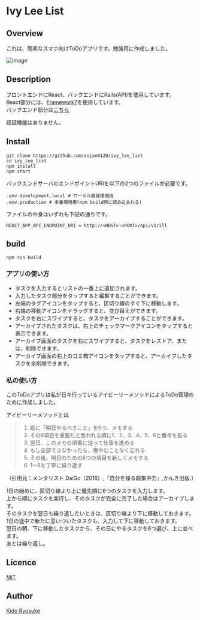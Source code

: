 Ivy Lee List
===

## Overview
これは、簡素なスマホ向けToDoアプリです。勉強用に作成しました。  

![image](https://user-images.githubusercontent.com/33190342/54879074-32648000-4e78-11e9-8311-768b8be2e09b.png)

## Description
フロントエンドにReact、バックエンドにRails(API)を使用しています。  
React部分には、[Framework7](https://framework7.io/react/)を使用しています。  
バックエンド部分は[こちら](https://github.com/xojan0120/ivy_lee_list_api)  

認証機能はありません。

## Install
```
git clone https://github.com/xojan0120/ivy_lee_list
cd ivy_lee_list
npm install
npm start
```

バックエンドサーバのエンドポイントURIを以下の2つのファイルが必要です。
```
.env.development.local # ローカル開発環境用
.env.production # 本番環境用(npm build時に読み込まれる)
```

ファイルの中身はいずれも下記の通りです。
```
REACT_APP_API_ENDPOINT_URI = http://<HOST>:<PORT>/api/v1/ill
```

## build
```
npm run build
```

### アプリの使い方
* タスクを入力するとリストの一番上に追加されます。
* 入力したタスク部分をタップすると編集することができます。
* 左端のタグアイコンをタップすると、区切り線のすぐ下に移動します。
* 右端の移動アイコンをドラッグすると、並び替えができます。
* タスクを右にスワイプすると、タスクをアーカイブすることができます。
* アーカイブされたタスクは、右上のチェックマークアイコンをタップすると表示できます。
* アーカイブ画面のタスクを右にスワイプすると、タスクをレストア、または、削除できます。
* アーカイブ画面の右上のゴミ箱アイコンをタップすると、アーカイブしたタスクを全削除できます。

### 私の使い方
このToDoアプリは私が日々行っているアイビーリーメソッドによるToDo管理のために作成しました。  

アイビーリーメソッドとは
> 1. 紙に「明日やるべきこと」を6つ、メモする
> 2. その6項目を重要だと思われる順に1、2、3、4、5、6と番号を振る
> 3. 翌日、このメモの順番に従って仕事を進める
> 4. もし全部できなかったら、悔やむことなく忘れる
> 5. その後、明日のための6つの項目を新しくメモする
> 6. 1～5を丁寧に繰り返す

（引用元：メンタリスト DaiGo（2016）,『自分を操る超集中力』,かんき出版.）

1日の始めに、区切り線より上に優先順に6つのタスクを入力します。  
上から順にタスクを実行し、そのタスクが完全に完了した場合はアーカイブします。  
そのタスクを翌日も繰り返したいときは、区切り線より下に移動しておきます。  
1日の途中で新たに思いついたタスクも、入力して下に移動しておきます。  
翌日の朝、下に移動したタスクから、その日にやるタスクを6つ選び、上に並べます。  
あとは繰り返し。

## Licence
[MIT](https://opensource.org/licenses/MIT)

## Author
[Kido Ryosuke](https://github.com/xojan0120)
